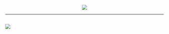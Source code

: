 <p align="center"><img src="https://i.imgur.com/srQVfT6.png"></p>

---

<br>

<img src="https://i.imgur.com/dDmB9lf.png">